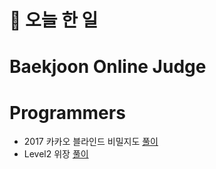 # :thought_balloon: __오늘 한 일__

# __Baekjoon Online Judge__

# __Programmers__
* 2017 카카오 블라인드 비밀지도 [풀이](https://github.com/seungrokoh/TIL/blob/master/Algorithm/Programmers/contents/17681.md)
* Level2 위장 [풀이](https://github.com/seungrokoh/TIL/blob/master/Algorithm/Programmers/contents/42578.md)
